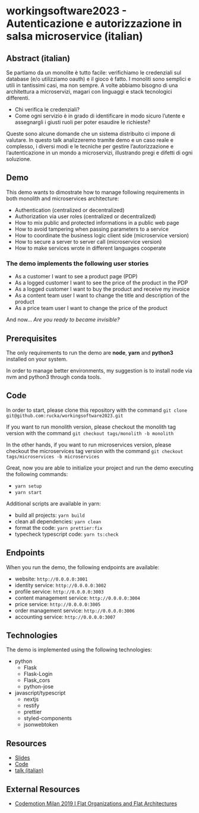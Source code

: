 # workingsoftware2023 - Autenticazione e autorizzazione in salsa microservice (italian)

## Abstract (italian)

Se partiamo da un monolite è tutto facile: verifichiamo le credenziali sul database (e/o utilizziamo oauth) e il gioco è fatto.
I monoliti sono semplici e utili in tantissimi casi, ma non sempre.
A volte abbiamo bisogno di una architettura a microservizi, magari con linguaggi e stack tecnologici differenti.

- Chi verifica le credenziali?
- Come ogni servizio è in grado di identificare in modo sicuro l’utente e assegnargli i giusti ruoli per poter esaudire le richieste?

Queste sono alcune domande che un sistema distribuito ci impone di valutare.
In questo talk analizzeremo tramite demo e un caso reale e complesso, i diversi modi e le tecniche per gestire l’autorizzazione e l’autenticazione in un mondo a microservizi, illustrando pregi e difetti di ogni soluzione.

## Demo

This demo wants to dimostrate how to manage following requirements in both monolith and microservices architecture:

- Authentication (centralized or decentralized)
- Authorization via user roles (centralized or decentralized)
- How to mix public and protected informations in a public web page
- How to avoid tampering when passing parameters to a service
- How to coordinate the business logic client side (microservice version)
- How to secure a server to server call (microservice version)
- How to make services wrote in different languages cooperate

### The demo implements the following user stories

- As a customer I want to see a product page (PDP)
- As a logged customer I want to see the price of the product in the PDP
- As a logged customer I want to buy the product and receive my invoice
- As a content team user I want to change the title and description of the product
- As a price team user I want to change the price of the product

And now... _Are you ready to became invisible?_

## Prerequisites

The only requirements to run the demo are **node**, **yarn** and **python3** installed on your system.

In order to manage better environments, my suggestion is to install node via nvm and python3 through conda tools.

## Code
In order to start, please clone this repository with the command `git clone git@github.com:rucka/workingsoftware2023.git`

If you want to run monolith version, please checkout the monolith tag version with the command `git checkout tags/monolith -b monolith`

In the other hands, if you want to run microservices version, please checkout the microservices tag version with the command `git checkout tags/microservices -b microservices`

Great, now you are able to initialize your project and run the demo executing the following commands:

- `yarn setup`
- `yarn start`

Additional scripts are available in yarn:

- build all projects: `yarn build`
- clean all dependencies: `yarn clean`
- format the code: `yarn prettier:fix`
- typecheck typescript code: `yarn ts:check`

## Endpoints

When you run the demo, the following endpoints are available:

- website: `http://0.0.0.0:3001`
- identity service: `http://0.0.0.0:3002`
- profile service: `http://0.0.0.0:3003`
- content management service: `http://0.0.0.0:3004`
- price service: `http://0.0.0.0:3005`
- order management service: `http://0.0.0.0:3006`
- accounting service: `http://0.0.0.0:3007`

## Technologies

The demo is implemented using the following technologies:

- python
  - Flask
  - Flask-Login
  - Flask_cors
  - python-jose
- javascript/typescript
  - nextjs
  - restify
  - prettier
  - styled-components
  - jsonwebtoken

## Resources
- [Slides](http://gianluca.carucci.org/l/workingsoftware2023/gh/)
- [Code](https://github.com/rucka/workingsoftware2023#Code)
- [talk (italian)](http://gianluca.carucci.org/l/workingsoftware2023/gh/)

## External Resources

- [Codemotion Milan 2019 I Flat Organizations and Flat Architectures](https://www.youtube.com/watch?v=jEP5aMkarhE)
